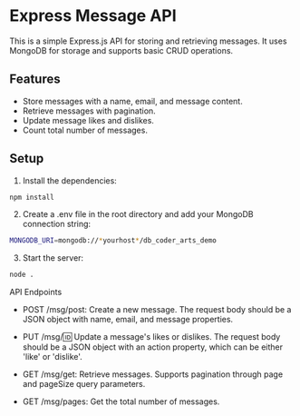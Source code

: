 # Express Message API

This is a simple Express.js API for storing and retrieving messages. It uses MongoDB for storage and supports basic CRUD operations.

## Features

- Store messages with a name, email, and message content.
- Retrieve messages with pagination.
- Update message likes and dislikes.
- Count total number of messages.

## Setup
1. Install the dependencies:
```bash
npm install
```
2. Create a .env file in the root directory and add your MongoDB connection string:
```bash
MONGODB_URI=mongodb://*yourhost*/db_coder_arts_demo
```
3. Start the server:
```bash
node .
```
API Endpoints
- POST /msg/post: Create a new message. The request body should be a JSON object with name, email, and message properties.

- PUT /msg/:id: Update a message's likes or dislikes. The request body should be a JSON object with an action property, which can be either 'like' or 'dislike'.

- GET /msg/get: Retrieve messages. Supports pagination through page and pageSize query parameters.

- GET /msg/pages: Get the total number of messages.
